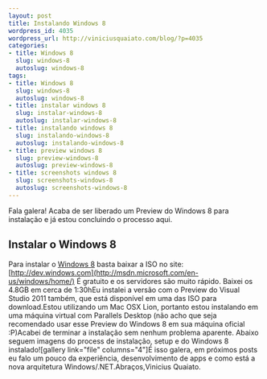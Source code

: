 ```yaml
--- 
layout: post
title: Instalando Windows 8
wordpress_id: 4035
wordpress_url: http://viniciusquaiato.com/blog/?p=4035
categories: 
- title: Windows 8
  slug: windows-8
  autoslug: windows-8
tags: 
- title: Windows 8
  slug: windows-8
  autoslug: windows-8
- title: instalar windows 8
  slug: instalar-windows-8
  autoslug: instalar-windows-8
- title: instalando windows 8
  slug: instalando-windows-8
  autoslug: instalando-windows-8
- title: preview windows 8
  slug: preview-windows-8
  autoslug: preview-windows-8
- title: screenshots windows 8
  slug: screenshots-windows-8
  autoslug: screenshots-windows-8
---
```

Fala galera! Acaba de ser liberado um Preview do Windows 8 para instalação e já estou concluindo o processo aqui.

## Instalar o Windows 8
Para instalar o [Windows 8](http://msdn.microsoft.com/en-us/windows/home/) basta baixar a ISO no site: [http://dev.windows.com](http://msdn.microsoft.com/en-us/windows/home/) É gratuito e os servidores são muito rápido. Baixei os 4.8GB em cerca de 1:30hEu instalei a versão com o Preview do Visual Studio 2011 também, que está disponível em uma das ISO para download.Estou utilizando um Mac OSX Lion, portanto estou instalando em uma máquina virtual com Parallels Desktop (não acho que seja recomendado usar esse Preview do Windows 8 em sua máquina oficial :P)Acabei de terminar a instalação sem nenhum problema aparente. Abaixo seguem imagens do process de instalação, setup e do Windows 8 instalado![gallery link="file" columns="4"]É isso galera, em próximos posts eu falo um pouco da experiência, desenvolvimento de apps e como está a nova arquitetura Windows/.NET.Abraços,Vinicius Quaiato.

